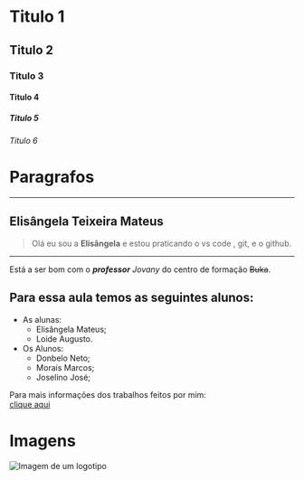 # Titulo 1
## Titulo 2
###  Titulo 3
#### Titulo 4
##### Titulo 5
###### Titulo 6

# Paragrafos   

---
Elisângela Teixeira Mateus   
---

> Olá eu sou a **Elisângela** e estou praticando o vs code , git, e o github.  
***
Está a ser bom com o _**professor**_ *Jovany* do centro de formação ~~Buka~~.  


## Para essa aula temos as seguintes alunos:
* As alunas:   
    + Elisângela Mateus;   
    + Loide Augusto.    
* Os Alunos:   
    + Donbelo Neto;
    + Morais Marcos;
    + Joselino José;
    
Para mais informações dos trabalhos feitos por mim:   
[clique aqui](bukaapp.com)

# Imagens   
![Imagem de um logotipo](C:\AndroidProjects\MyFristApp\Imagem1.png)
